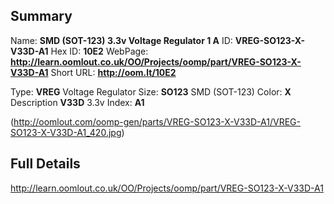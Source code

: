 

 ## Summary
Name: __SMD (SOT-123) 3.3v Voltage Regulator 1 A__
ID: __VREG-SO123-X-V33D-A1__
Hex ID: __10E2__
WebPage: __http://learn.oomlout.co.uk/OO/Projects/oomp/part/VREG-SO123-X-V33D-A1__
Short URL: __http://oom.lt/10E2__

Type: __VREG__ Voltage Regulator 
Size: __SO123__ SMD (SOT-123) 
Color: __X__  
Description __V33D__ 3.3v 
Index: __A1__


(http://oomlout.com/oomp-gen/parts/VREG-SO123-X-V33D-A1/VREG-SO123-X-V33D-A1_420.jpg)


 ## Full Details
 http://learn.oomlout.co.uk/OO/Projects/oomp/part/VREG-SO123-X-V33D-A1














